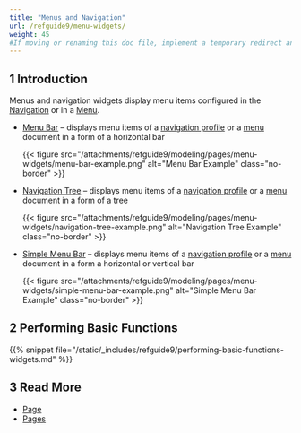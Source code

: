 ```yaml
---
title: "Menus and Navigation"
url: /refguide9/menu-widgets/
weight: 45
#If moving or renaming this doc file, implement a temporary redirect and let the respective team know they should update the URL in the product. See Mapping to Products for more details.
---
```


## 1 Introduction

Menus and navigation widgets display menu items configured in the [Navigation](/refguide9/navigation/) or in a [Menu](/refguide9/menu/).

* [Menu Bar](/refguide9/menu-bar/) – displays menu items of a [navigation profile](/refguide9/navigation/#profiles) or a [menu](/refguide9/menu/) document in a form of a horizontal bar

    {{< figure src="/attachments/refguide9/modeling/pages/menu-widgets/menu-bar-example.png" alt="Menu Bar Example" class="no-border" >}}

* [Navigation Tree](/refguide9/navigation-tree/) – displays menu items of a [navigation profile](/refguide9/navigation/#profiles) or a [menu](/refguide9/menu/) document in a form of a tree

    {{< figure src="/attachments/refguide9/modeling/pages/menu-widgets/navigation-tree-example.png" alt="Navigation Tree Example" class="no-border" >}}

* [Simple Menu Bar](/refguide9/simple-menu-bar/) – displays menu items of a [navigation profile](/refguide9/navigation/#profiles) or a [menu](/refguide9/menu/) document in a form a horizontal or vertical bar 

    {{< figure src="/attachments/refguide9/modeling/pages/menu-widgets/simple-menu-bar-example.png" alt="Simple Menu Bar Example" class="no-border" >}}

## 2 Performing Basic Functions

{{% snippet file="/static/_includes/refguide9/performing-basic-functions-widgets.md" %}}

## 3 Read More

* [Page](/refguide9/page/)
* [Pages](/refguide9/pages/)
